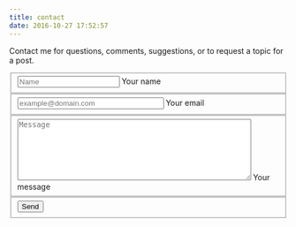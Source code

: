 ```yaml
---
title: contact
date: 2016-10-27 17:52:57
---
```

Contact me for questions, comments, suggestions, or to request a topic for a post.

<script type="text/javascript" src="lib/axios/dist/axios.standalone.js"></script>
<script type="text/javascript" src="lib/CryptoJS/rollups/hmac-sha256.js"></script>
<script type="text/javascript" src="lib/CryptoJS/rollups/sha256.js"></script>
<script type="text/javascript" src="lib/CryptoJS/components/hmac.js"></script>
<script type="text/javascript" src="lib/CryptoJS/components/enc-base64.js"></script>
<script type="text/javascript" src="lib/url-template/url-template.js"></script>
<script type="text/javascript" src="lib/apiGatewayCore/sigV4Client.js"></script>
<script type="text/javascript" src="lib/apiGatewayCore/apiGatewayClient.js"></script>
<script type="text/javascript" src="lib/apiGatewayCore/simpleHttpClient.js"></script>
<script type="text/javascript" src="lib/apiGatewayCore/utils.js"></script>
<script type="text/javascript" src="apigClient.js"></script>

<form class="form" id="contactform">
    <fieldset class="field">
        <input class="input" type="text" name="name" placeholder="Name" required>
        <label class="label" for="name"><span class="label-content">Your name</span></label>
    </fieldset>
    <fieldset class="field">
        <input class="input" id="emailaddr" type="email" size="30" name="_replyto" placeholder="example@domain.com" required>
        <label class="label" for="_replyto"><span class="label-content">Your email</span></label>
    </fieldset>
    <fieldset class="field">
        <textarea class="input" id="messageint" name="message" rows="7" cols="50" placeholder="Message" required></textarea>
        <label class="label" for="message"><span class="label-content">Your message</span></label>
    </fieldset>
    <input class="hidden" type="text" name="_gotcha" style="display:none">
    <input class="hidden" type="hidden" name="_subject" value="Message via http://domain.com">
    <fieldset class="field">
        <input class="button submit" type="submit" value="Send" onclick="sendmessage()">
    </fieldset>
</form>

<script type="text/javascript">

  function sendmessage(){
      //var apigClientFactory = require('hexo-api-gateway-client')

      var config = { invokeUrl:'https://ydof20cshi.execute-api.ap-southeast-2.amazonaws.com/prod' }
      var apigClient = apigClientFactory.newClient();
      var msg = document.getElementById('messageint').value;
      var emailaddress = document.getElementById('emailaddr').value;

      //alert(msg + emailaddress + 'config is ' + config);

      var body = {
        "email": emailaddress,
        "message": msg
      };
      var params = {
        //"msg": messg
      };
      var additionalParams = {
      };
    //  var messg = mesg;
    //      document.getElementById("demo").innerHTML = "messg";
      apigClient.sendmsqPost(params, body, additionalParams);

      alert(params + body + 'Parameter and body');

      messageint.value= "";
      emailaddr.value= "";
  }
</script>

